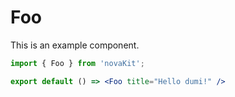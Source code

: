 # Foo

This is an example component.

```jsx
import { Foo } from 'novaKit';

export default () => <Foo title="Hello dumi!" />
```
